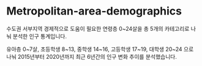 # Metropolitan-area-demographics
수도권 서부지역 경제적으로 도움이 필요한 연령층 0~24살을 총 5개의 카테고리로 나눠 분석한 인구 통계입니다.

유아층 0~7살, 초등학생 8~13, 중학생 14~16, 고등학생 17~19, 대학생 20~24 으로 나눠 2015년부터 2020년까지 최근 6년간의 인구 변화 추이를 분석했습니다.
